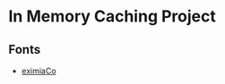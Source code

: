 # In Memory Caching Project

## Fonts
- [eximiaCo](https://eximia.co/lets-have-fun-with-prime-numbers-threads-thread-pool-tpl-and-cuda/#The_starting_point)
